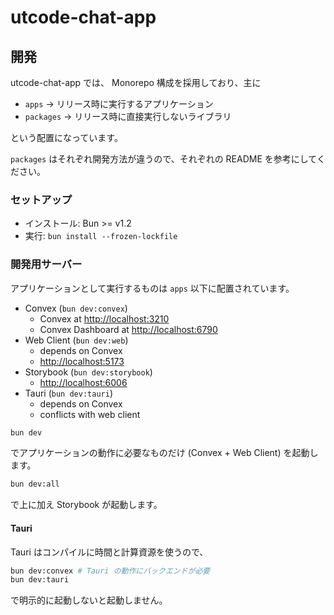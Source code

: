# utcode-chat-app

## 開発

utcode-chat-app では、 Monorepo 構成を採用しており、主に

- `apps` -> リリース時に実行するアプリケーション
- `packages` -> リリース時に直接実行しないライブラリ

という配置になっています。

`packages` はそれぞれ開発方法が違うので、それぞれの README を参考にしてください。

### セットアップ

- インストール: Bun >= v1.2
- 実行: `bun install --frozen-lockfile`

### 開発用サーバー

アプリケーションとして実行するものは `apps` 以下に配置されています。

- Convex (`bun dev:convex`)
  - Convex at <http://localhost:3210>
  - Convex Dashboard at <http://localhost:6790>
- Web Client (`bun dev:web`)
  - depends on Convex
  - <http://localhost:5173>
- Storybook (`bun dev:storybook`)
  - <http://localhost:6006>
- Tauri (`bun dev:tauri`)
  - depends on Convex
  - conflicts with web client

```sh
bun dev
```

でアプリケーションの動作に必要なものだけ (Convex + Web Client) を起動します。

```sh
bun dev:all
```

で上に加え Storybook が起動します。

#### Tauri

Tauri はコンパイルに時間と計算資源を使うので、

```sh
bun dev:convex # Tauri の動作にバックエンドが必要
bun dev:tauri
```

で明示的に起動しないと起動しません。

